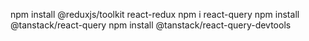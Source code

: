 npm install @reduxjs/toolkit react-redux
npm i react-query
npm install @tanstack/react-query
npm install @tanstack/react-query-devtools
